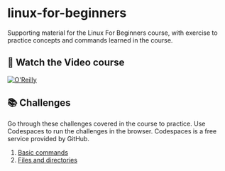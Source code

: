 # linux-for-beginners
Supporting material for the Linux For Beginners course, with exercise to practice concepts and commands learned in the course.

## 🚀 Watch the Video course

[![O'Reilly](https://learning.oreilly.com/covers/urn:orm:video:27922450VIDEOPAIML/400w/)](https://learning.oreilly.com/videos/linux-for-beginners/27922450VIDEOPAIML/ "Linux for Beginners")

## 📚 Challenges
Go through these challenges covered in the course to practice. Use Codespaces to run the challenges in the browser. Codespaces is a free service provided by GitHub.

1. [Basic commands](challenges/1-shell-basics.md)
2. [Files and directories](challenges/2-files-and-directories.md)